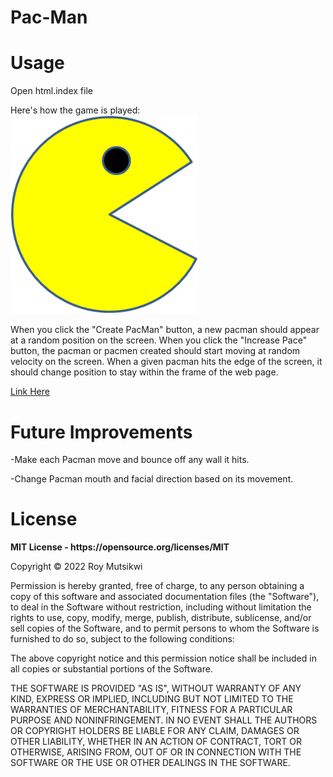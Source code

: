 # Pac-Man
<h1>Usage</h1>
<p>Open html.index file</p>
<p>Here's how the game is played:
<img src="images/PacMan1.png" width="300" style="max-width: 100%;">

When you click the "Create PacMan" button, a new pacman should appear at a random position on the screen.
When you click the "Increase Pace" button, the pacman or pacmen created should start moving at random velocity on the screen.
When a given pacman hits the edge of the screen, it should change position to stay within the frame of the web page.<p>

[Link Here](https://RoyJayM.github.io/Pac-Man/)<br>
<h1>Future Improvements</h1>
<p>-Make each Pacman move and bounce off any wall it hits.</p>
<p>-Change Pacman mouth and facial direction based on its movement.</br>
<h1>License</h1>
<b>MIT License - https://opensource.org/licenses/MIT</b>
<p>Copyright © 2022 Roy Mutsikwi

Permission is hereby granted, free of charge, to any person obtaining a copy of this software and associated documentation files (the "Software"), to deal in the Software without restriction, including without limitation the rights to use, copy, modify, merge, publish, distribute, sublicense, and/or sell copies of the Software, and to permit persons to whom the Software is furnished to do so, subject to the following conditions:

The above copyright notice and this permission notice shall be included in all copies or substantial portions of the Software.

THE SOFTWARE IS PROVIDED "AS IS", WITHOUT WARRANTY OF ANY KIND, EXPRESS OR IMPLIED, INCLUDING BUT NOT LIMITED TO THE WARRANTIES OF MERCHANTABILITY, FITNESS FOR A PARTICULAR PURPOSE AND NONINFRINGEMENT. IN NO EVENT SHALL THE AUTHORS OR COPYRIGHT HOLDERS BE LIABLE FOR ANY CLAIM, DAMAGES OR OTHER LIABILITY, WHETHER IN AN ACTION OF CONTRACT, TORT OR OTHERWISE, ARISING FROM, OUT OF OR IN CONNECTION WITH THE SOFTWARE OR THE USE OR OTHER DEALINGS IN THE SOFTWARE.</p>
